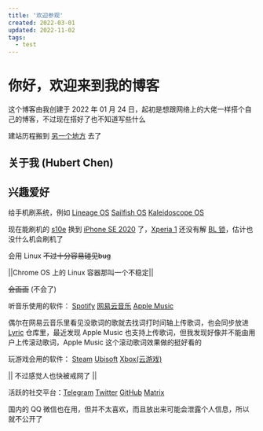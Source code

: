 ```yaml
---
title: '欢迎参观'
created: 2022-03-01
updated: 2022-11-02
tags:
  - test
---
```


# 你好，欢迎来到我的博客

这个博客由我创建于 2022 年 01 月 24 日，起初是想跟网络上的大佬一样搭个自己的博客，不过现在搭好了也不知道写些什么

建站历程搬到 [另一个地方](/about/history/) 去了

## 关于我 (Hubert Chen)

## 兴趣爱好

给手机刷系统，例如 [Lineage OS](https://lineageos.org/) [Sailfish OS](https://sailfishos.org/) [Kaleidoscope OS](https://github.com/Project-Kaleidoscope)

现在能刷机的 [s10e](https://baike.baidu.com/item/三星Galaxy%20S10e/23298784) 换到 [iPhone SE 2020](https://zh.m.wikipedia.org/zh-hans/IPhone_SE_(第二代)) 了，[Xperia 1](https://zh.m.wikipedia.org/wiki/Sony_Xperia_1) 还没有解 [BL 锁](https://source.android.com/docs/core/architecture/bootloader/locking_unlocking)，估计也没什么机会刷机了

会用 Linux  ~~不过十分容易碰见bug~~

||Chrome OS 上的 Linux 容器那叫一个不稳定||

 ~~会画画~~ (不会了)
 
听音乐使用的软件： [Spotify](https://open.spotify.com/user/31fuag5tpkvedxdfbkbt5zrygfgq)  [网易云音乐](https://music.163.com/#/user/1884310694) [Apple Music](https://www.apple.com/apple-music/)

偶尔在网易云音乐里看见没歌词的歌就去找词打时间轴上传歌词，也会同步放进 [Lyric](https://github.com/Interstellar750/lyric) 仓库里，最近发现 Apple Music 也支持上传歌词，但我发现好像并不能由用户上传滚动歌词，Apple Music 这个滚动歌词效果做的挺好看的

玩游戏会用的软件： [Steam](https://store.steampowered.com/) [Ubisoft](https://www.ubisoft.com/) [Xbox(云游戏)](https://www.xbox.com/)

|| 不过感觉人也快被戒网了 ||

活跃的社交平台：[Telegram](https://t.me/trle5) [Twitter](https://twitter.com/interstellar750) [GitHub](https://github.com/Interstellar750/) [Matrix](https://matrix.io/#/@trle5:matrix.org )

国内的 QQ 微信也在用，但并不太喜欢，而且放出来可能会泄露个人信息，所以就不公开了
